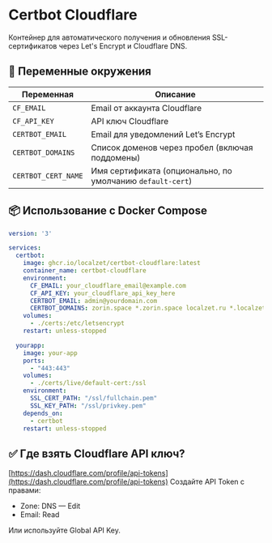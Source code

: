# Certbot Cloudflare

Контейнер для автоматического получения и обновления SSL-сертификатов через Let's Encrypt и Cloudflare DNS.

## 🔧 Переменные окружения

| Переменная          | Описание                                                   |
|---------------------|------------------------------------------------------------|
| `CF_EMAIL`          | Email от аккаунта Cloudflare                               |
| `CF_API_KEY`        | API ключ Cloudflare                                        |
| `CERTBOT_EMAIL`     | Email для уведомлений Let’s Encrypt                        |
| `CERTBOT_DOMAINS`   | Список доменов через пробел (включая поддомены)            |
| `CERTBOT_CERT_NAME` | Имя сертификата (опционально, по умолчанию `default-cert`) |

## 📦 Использование с Docker Compose

```yaml
version: '3'

services:
  certbot:
    image: ghcr.io/localzet/certbot-cloudflare:latest
    container_name: certbot-cloudflare
    environment:
      CF_EMAIL: your_cloudflare_email@example.com
      CF_API_KEY: your_cloudflare_api_key_here
      CERTBOT_EMAIL: admin@yourdomain.com
      CERTBOT_DOMAINS: zorin.space *.zorin.space localzet.ru *.localzet.ru
    volumes:
      - ./certs:/etc/letsencrypt
    restart: unless-stopped

  yourapp:
    image: your-app
    ports:
      - "443:443"
    volumes:
      - ./certs/live/default-cert:/ssl
    environment:
      SSL_CERT_PATH: "/ssl/fullchain.pem"
      SSL_KEY_PATH: "/ssl/privkey.pem"
    depends_on:
      - certbot
    restart: unless-stopped
```

## ✅ Где взять Cloudflare API ключ?

[https://dash.cloudflare.com/profile/api-tokens](https://dash.cloudflare.com/profile/api-tokens)
Создайте API Token с правами:

- Zone: DNS — Edit
- Email: Read

Или используйте Global API Key.
